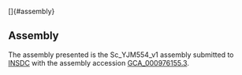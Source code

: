 []{#assembly}

Assembly
--------

The assembly presented is the Sc\_YJM554\_v1 assembly submitted to
[INSDC](http://www.insdc.org) with the assembly accession
[GCA\_000976155.3](http://www.ebi.ac.uk/ena/data/view/GCA_000976155.3).
